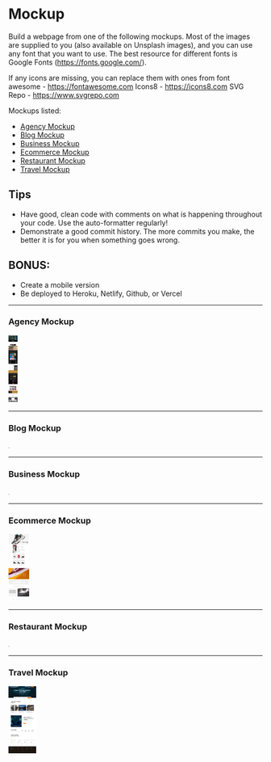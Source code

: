 # Mockup

Build a webpage from one of the following mockups. Most of the images are supplied to you (also available on Unsplash images), and you can use any font that you want to use. The best resource for different fonts is Google Fonts (https://fonts.google.com/). 

If any icons are missing, you can replace them with ones from 
font awesome - https://fontawesome.com
Icons8 - https://icons8.com
SVG Repo - https://www.svgrepo.com



Mockups listed:

- [Agency Mockup](#agency-mockup)
- [Blog Mockup](#blog-mockup)
- [Business Mockup](#business-mockup) 
- [Ecommerce Mockup](#ecommerce-mockup)
- [Restaurant Mockup](#restaurant-mockup)
- [Travel Mockup](#travel-mockup)





## Tips 

- Have good, clean code with comments on what is happening throughout your code. Use the auto-formatter regularly!
- Demonstrate a good commit history. The more commits you make, the better it is for you when something goes wrong.

## BONUS:
- Create a mobile version
- Be deployed to Heroku, Netlify, Github, or Vercel





------

### Agency Mockup



<img src="Agency/agency.jpg" style="zoom:13%;" />





------

### Blog Mockup

<img src="Blog/Blog.png" style="zoom:13%;" />





------

### Business Mockup

<img src="Business/BusinessLandingPage.png" style="zoom:13%;" />





------

### Ecommerce Mockup

<img src="Ecommerce/commerce.jpg" style="zoom:13%;" />





------

### Restaurant Mockup

<img src="Restaurant/Restaurant.png" style="zoom:13%;" />







------

### Travel Mockup

<img src="Travel/TravelHome.jpg" style="zoom:13%;" />